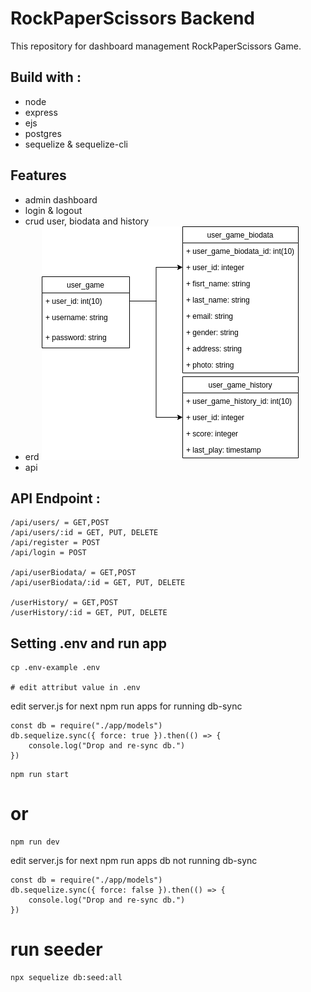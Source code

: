 # RockPaperScissors Backend
This repository for dashboard management RockPaperScissors Game. 

## Build with :
- node
- express
- ejs
- postgres
- sequelize & sequelize-cli

## Features
- admin dashboard 
- login & logout 
- crud user, biodata and history
- erd
![alt text](https://github.com/NaofalMufid/rpsbackend/blob/main/class-diagram.png?raw=true)
- api
## API Endpoint :
```
/api/users/ = GET,POST
/api/users/:id = GET, PUT, DELETE
/api/register = POST
/api/login = POST

/api/userBiodata/ = GET,POST
/api/userBiodata/:id = GET, PUT, DELETE

/userHistory/ = GET,POST
/userHistory/:id = GET, PUT, DELETE
```

## Setting .env and run app
```
cp .env-example .env

# edit attribut value in .env
```

edit server.js for next npm run apps for running db-sync
```
const db = require("./app/models")
db.sequelize.sync({ force: true }).then(() => {
    console.log("Drop and re-sync db.")
})
```
```
npm run start
```

# or
```
npm run dev
```

edit server.js for next npm run apps db not running db-sync
```
const db = require("./app/models")
db.sequelize.sync({ force: false }).then(() => {
    console.log("Drop and re-sync db.")
})
```

# run seeder
```
npx sequelize db:seed:all
```